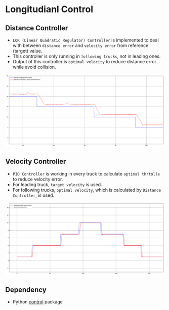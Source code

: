 # Longitudianl Control

## Distance Controller
- `LQR (Linear Quadratic Regulator) Controller` is implemented to deal with between `distance error` and `velocity error` from reference (target) value.
- This controller is only running in `following trucks`, not in leading ones.
- Output of this controller is `optimal velocity` to reduce distance error while avoid collision.

![Structure](doc/distance_control.png)

## Velocity Controller
- `PID Controller` is working in every truck to calculate `optimal thrtolle` to reduce velocity error.
- For leading truck, `target velocity` is used.
- For following trucks, `optimal velocity`, which is calculated by `Distance Controller`, is used.

![Structure](doc/velocity_control.png)

## Dependency
- Python [control](https://pypi.org/project/control/) package